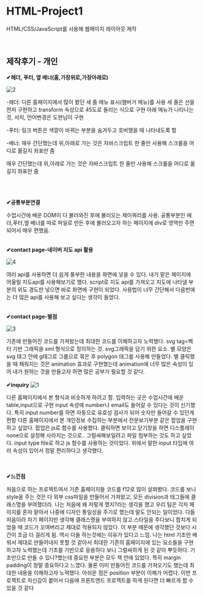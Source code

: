 # HTML-Project1
HTML/CSS/JavaScript를 사용해 웹페이지 레이아웃 제작 

<br>

## 제작후기 - 개인

<b>✔헤더, 푸터, 옆 배너(홈,가장위로,가장아래로)</b>

![2](https://github.com/Sujin-Lim/HTML-Project1/assets/121391614/62b88e6e-b54c-4727-8a2e-caebac98d6b5)

-헤더: 다른 홈페이지에서 많이 봤던 세 줄 메뉴 표시(햄버거 메뉴)를 사용
세 줄은 선을 먼저 구현하고 transform 속성으로 45도로 돌리는 식으로 구현
아래 메뉴가 나타나는 것, 서치, 언어변경은 도현님이 구현

-푸터: 링크 버튼은 색깔이 바뀌는 부분을 숨겨두고 호버했을 때 나타내도록 함

-배너: 매우 간단했는데 위,아래로 가는 것은 자바스크립트 한 줄만 사용해 스크롤을 어디로 옮길지 좌표만 줌

매우 간단했는데 위,아래로 가는 것은 자바스크립트 한 줄만 사용해 스크롤을 어디로 옮길지 좌표만 줌

<br><br>

<b>✔공통부분연결</b>

수업시간에 배운 DOM이 다 불러와진 후에 불러오는 제이쿼리를 사용.
공통부분인 헤더,푸터,옆 배너를 따로 파일로 만든 후에 
불러오고자 하는 페이지에 div로 영역만 주면 되어서 매우 편했음.
<br><br>

<b>✔contact page-네이버 지도 api 활용</b>

![4](https://github.com/Sujin-Lim/HTML-Project1/assets/121391614/77412ac4-7856-4a5e-868a-39fcfe647ca3)

여러 api를 사용하면 더 쉽게 풍부한 내용을 화면에 넣을 수 있다. 
내가 맡은 페이지에 어울릴 지도api를 사용해보기로 했다.
script로 지도 api를 가져오고
지도에 나타낼 부분의 위도 경도만 넣으면 바로 화면에 구현이 되었다.
사용법이 너무 간단해서 다음번에는 더 많은 api를 사용해 보고 싶다는 생각이 들었다.
<br><br>

<b>✔contact page-별점</b>

![3](https://github.com/Sujin-Lim/HTML-Project1/assets/121391614/df338648-9e66-47aa-88c0-59d764136816)

기존에 만들어진 코드를 가져왔는데 최대한 코드를 이해하고자 노력했다.
svg tag=벡터 기반 그래픽을 xml 형식으로 정의하는 것. svg그래픽을 담기 위한 요소.
별 모양은 svg 태그 안에 g태그로 그룹으로 묶은 후 polygon 태그를 사용해 만들었다.
별 클릭했을 때 채워지는 것은 animation 효과로 구현했는데 
animation에 너무 많은 속성이 있어 내가 원하는 것을 만들고자 하면 많은 공부가 필요할 것 같다.
<br><br>
<b>✔inquiry</b>
![1](https://github.com/Sujin-Lim/HTML-Project1/assets/121391614/83a56eb7-34c9-4c82-a038-bb81542d9053)

다른 홈페이지에서 본 형식과 비슷하게 하려고 함.
입력하는 곳은 수업시간에 배운 table,input으로 구현
input 속성에 number나 email도 들어갈 수 있다는 것이 신기했다.
특히 input number를 하면 자동으로 유효성 검사가 되어 숫자만 들어갈 수 있던게 편함
다른 홈페이지에서 본 개인정보 수집하는 부분에서 전문보기부분 같은 팝업을 구현하고 싶었다.
팝업은 js로 함수를 사용했다.
클릭하면 보이고 닫기창을 하면 디스플레이 none으로 설정해 사라지는 것으로..
그럴싸해보일려고 파일 첨부하는 것도 하고 싶었다.
input type file로 하고 js 함수를 사용하는 것이었다. 
위에서 말한 input 타입에 여러 속성이 있어서 정말 편리하다고 생각했다.

<br><br>
<b>✔느낀점</b>

처음으로 하는 프로젝트여서 기존 홈페이지들 코드를 f12로 많이 살펴봤다.
코드를 보니 style을 주는 것은 다 외부 css파일을 만들어서 가져왔고,
모든 division과 태그들에 클래스명을 부여했더라.
나는 처음에 왜 저렇게 했지?라는 생각을 했고
우리 팀은 각자 페이지를 혼자 맡아서 나중에 디자인 통일성을 주기로 했는데 말도 안되는 일이었다.
다들 처음이라 자기 페이지만 생각해 클래스명을 부여하지 않고 스타일을 주다보니
합치게 되었을 때 코드가 꼬여버리고 제대로 적용되지 않았다.
이 부분 때문에 생각했던 것보다 시간이 조금 더 걸리게 됨.
역시 다들 하는것에는 이유가 있다고 느낌.
나는 html 기초만 배워서 제대로 만들어내지 못할 것 같아서
최대한 기존의 홈페이지에 있는 요소들을 구현하고자 노력했는데
기초를 기반으로 응용하다 보니 그럴싸하게 된 것 같아 뿌듯하다.
기초만으로 만들 수 있나?했는데 중요한 부분은 모두 책 안에 있었다.
특히 margin padding이 정말 중요하다고 느꼈다. 
물론 이미 만들어진 코드를 가져오기도 했는데 최대한 내용을 이해하고자 노력했다.
아쉬운 점은 position 부분이 이해가 어렵다. 
이번 프로젝트로 자신감이 붙어서
다음에 프론트엔드 프로젝트를 하게 된다면 더 빠르게 할 수 있을 것 같다

